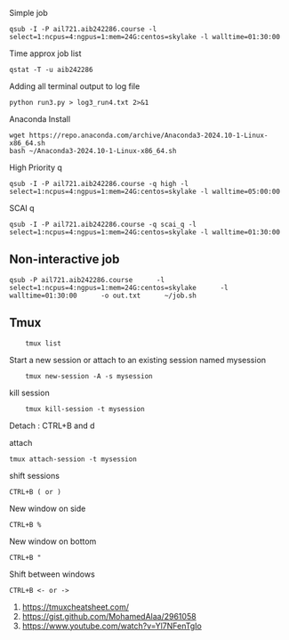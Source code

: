Simple job

    qsub -I -P ail721.aib242286.course -l select=1:ncpus=4:ngpus=1:mem=24G:centos=skylake -l walltime=01:30:00  
Time approx job list

    qstat -T -u aib242286
    
Adding all terminal output to log file

    python run3.py > log3_run4.txt 2>&1
    
Anaconda Install

    wget https://repo.anaconda.com/archive/Anaconda3-2024.10-1-Linux-x86_64.sh  
    bash ~/Anaconda3-2024.10-1-Linux-x86_64.sh  

High Priority q

    qsub -I -P ail721.aib242286.course -q high -l select=1:ncpus=4:ngpus=1:mem=24G:centos=skylake -l walltime=05:00:00  
SCAI q

    qsub -I -P ail721.aib242286.course -q scai_q -l select=1:ncpus=4:ngpus=1:mem=24G:centos=skylake -l walltime=01:30:00 

## Non-interactive job 

    qsub -P ail721.aib242286.course      -l select=1:ncpus=4:ngpus=1:mem=24G:centos=skylake      -l walltime=01:30:00      -o out.txt      ~/job.sh

## Tmux

        tmux list

Start a new session or attach to an existing session named mysession  

        tmux new-session -A -s mysession 

kill session  

        tmux kill-session -t mysession

Detach : CTRL+B and d

attach

    tmux attach-session -t mysession

shift sessions

    CTRL+B ( or )
New window on side

    CTRL+B % 
New window on bottom

    CTRL+B " 
Shift between windows

    CTRL+B <- or ->
1. https://tmuxcheatsheet.com/
2. https://gist.github.com/MohamedAlaa/2961058
3. https://www.youtube.com/watch?v=Yl7NFenTgIo
